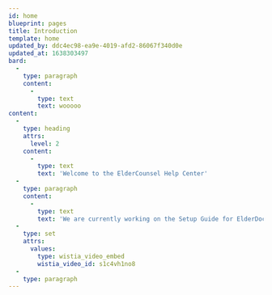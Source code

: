 ```yaml
---
id: home
blueprint: pages
title: Introduction
template: home
updated_by: ddc4ec98-ea9e-4019-afd2-86067f340d0e
updated_at: 1638303497
bard:
  -
    type: paragraph
    content:
      -
        type: text
        text: wooooo
content:
  -
    type: heading
    attrs:
      level: 2
    content:
      -
        type: text
        text: 'Welcome to the ElderCounsel Help Center'
  -
    type: paragraph
    content:
      -
        type: text
        text: 'We are currently working on the Setup Guide for ElderDocx.'
  -
    type: set
    attrs:
      values:
        type: wistia_video_embed
        wistia_video_id: s1c4vh1no8
  -
    type: paragraph
---
```

